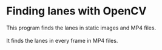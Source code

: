 # Finding lanes with OpenCV
This program finds the lanes in static images and MP4 files. <br/>   
It finds the lanes in every frame in MP4 files.